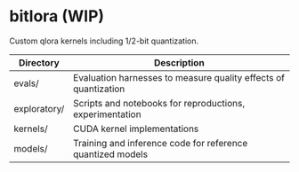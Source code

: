 # bitlora (WIP)

Custom qlora kernels including 1/2-bit quantization.

| Directory | Description |
| --------- | ------------|
| evals/    | Evaluation harnesses to measure quality effects of quantization |
| exploratory/ | Scripts and notebooks for reproductions, experimentation |
| kernels/ | CUDA kernel implementations |
| models/ | Training and inference code for reference quantized models |
